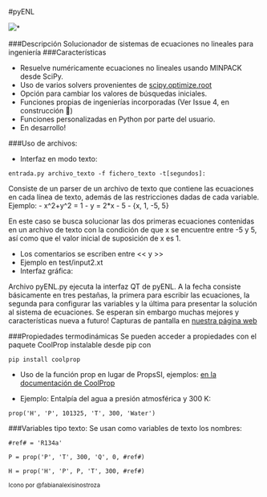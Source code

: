 #pyENL

<img src="GUI/imgs/icon240.png">*

###Descripción
Solucionador de sistemas de ecuaciones no lineales para ingeniería
###Características
- Resuelve numéricamente ecuaciones no lineales usando MINPACK desde SciPy.
- Uso de varios solvers provenientes de [scipy.optimize.root](https://docs.scipy.org/doc/scipy/reference/generated/scipy.optimize.root.html#scipy.optimize.root)
- Opción para cambiar los valores de búsquedas iniciales.
- Funciones propias de ingenierías incorporadas (Ver Issue 4, en construcción 💪)
- Funciones personalizadas en Python por parte del usuario.
- En desarrollo!

###Uso de archivos:
- Interfaz en modo texto:
<pre><code>entrada.py archivo_texto -f fichero_texto -t[segundos]:</code></pre>
  Consiste de un parser de un archivo de texto que contiene las ecuaciones en
  cada línea de texto, además de las restricciones dadas de cada variable.
  Ejemplo:
    - x^2+y^2 = 1
    - y = 2*x - 5
    - {x, 1, -5, 5}

  En este caso se busca solucionar las dos primeras ecuaciones contenidas en un
  archivo de texto con la condición de que x se encuentre entre -5 y 5, así como
  que el valor inicial de suposición de x es 1.

  - Los comentarios se escriben entre << y >>
  - Ejemplo en test/input2.xt
- Interfaz gráfica:

Archivo pyENL.py ejecuta la interfaz QT de pyENL. A la fecha consiste básicamente en tres pestañas, la primera para escribir las ecuaciones, la segunda para configurar las variables y la última para presentar la solución al sistema de ecuaciones. Se esperan sin embargo muchas mejores y características nueva a futuro!
Capturas de pantalla en [nuestra página web](https://jon85p.github.io/pyENL/)

###Propiedades termodinámicas
Se pueden acceder a propiedades con el paquete CoolProp instalable desde pip con
<pre><code>pip install coolprop</code></pre>
- Uso de la función prop en lugar de PropsSI, ejemplos: [en la documentación de CoolProp](http://www.coolprop.org/coolprop/examples.html#sample-props-code)

- Ejemplo: Entalpía del agua a presión atmosférica y 300 K:
 <pre><code>prop('H', 'P', 101325, 'T', 300, 'Water')</code></pre>

###Variables tipo texto:
Se usan como variables de texto los nombres:
<pre><code>#ref# = 'R134a'</code></pre>
<pre><code>P = prop('P', 'T', 300, 'Q', 0, #ref#)</code></pre>
<pre><code>H = prop('H', 'P', P, 'T', 300, #ref#)</code></pre>
<sup>Icono por @fabianalexisinostroza<sub>

